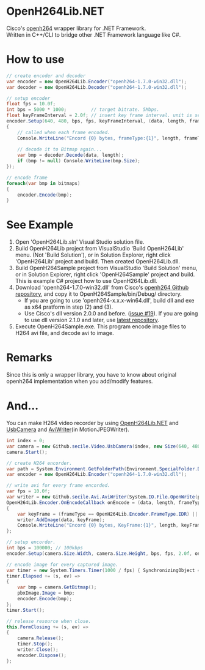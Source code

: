 # OpenH264Lib.NET
Cisco's [openh264](https://github.com/cisco/openh264/) wrapper library for .NET Framework.  
Written in C++/CLI to bridge other .NET Framework language like C#.  

# How to use
```C#
// create encoder and decoder
var encoder = new OpenH264Lib.Encoder("openh264-1.7.0-win32.dll");
var decoder = new OpenH264Lib.Decoder("openh264-1.7.0-win32.dll");

// setup encoder
float fps = 10.0f;
int bps = 5000 * 1000;         // target bitrate. 5Mbps.
float keyFrameInterval = 2.0f; // insert key frame interval. unit is second.
encoder.Setup(640, 480, bps, fps, keyFrameInterval, (data, length, frameType) =>
{
    // called when each frame encoded.
    Console.WriteLine("Encord {0} bytes, frameType:{1}", length, frameType);
    
    // decode it to Bitmap again...
    var bmp = decoder.Decode(data, length);
    if (bmp != null) Console.WriteLine(bmp.Size);
});

// encode frame
foreach(var bmp in bitmaps)
{
    encoder.Encode(bmp);
}
```

# See Example
1. Open 'OpenH264Lib.sln' Visual Studio solution file.  
1. Build OpenH264Lib project from VisualStudio 'Build OpenH264Lib' menu. (Not 'Build Solution'), or in Solution Explorer, right click 'OpenH264Lib' project and build. Then created OpenH264Lib.dll.  
1. Build OpenH264Sample project from VisualStudio 'Build Solution' menu, or in Solution Explorer, right click 'OpenH264Sample' project and build. This is example C# project how to use OpenH264Lib.dll.  
1. Download 'openh264-1.7.0-win32.dll' from Cisco's [openh264 Github repository](https://github.com/cisco/openh264/releases),
and copy it to OpenH264Sample/bin/Debug/ directory.  
    * If you are going to use 'openh264-x.x.x-win64.dll', build dll and exe as x64 pratform in step (2) and (3).  
    * Use Cisco's dll version 2.0.0 and before. ([issue #19](https://github.com/secile/OpenH264Lib.NET/issues/19)).
    If you are going to use dll version 2.1.0 and later, use [latest repository](https://github.com/secile/OpenH264Lib.NET).
1. Execute OpenH264Sample.exe. This program encode image files to H264 avi file, and decode avi to image. 

# Remarks
Since this is only a wrapper library, you have to know about original openh264 implementation when you add/modify features.

# And...
You can make H264 video recorder by using [OpenH264Lib.NET](https://github.com/secile/OpenH264Lib.NET) and [UsbCamera](https://github.com/secile/UsbCamera/) and [AviWriter](https://github.com/secile/MotionJPEGWriter/blob/master/source/AviWriter.cs)(in MotionJPEGWriter).
```C#
int index = 0;
var camera = new Github.secile.Video.UsbCamera(index, new Size(640, 480));
camera.Start();

// create H264 encorder.
var path = System.Environment.GetFolderPath(Environment.SpecialFolder.DesktopDirectory) + @"\test.avi";
var encoder = new OpenH264Lib.Encoder("openh264-1.7.0-win32.dll");

// write avi for every frame encorded.
var fps = 10.0f;
var writer = new Github.secile.Avi.AviWriter(System.IO.File.OpenWrite(path), "H264", camera.Size.Width, camera.Size.Height, fps);
OpenH264Lib.Encoder.OnEncodeCallback onEncode = (data, length, frameType) =>
{
    var keyFrame = (frameType == OpenH264Lib.Encoder.FrameType.IDR) || (frameType == OpenH264Lib.Encoder.FrameType.I);
    writer.AddImage(data, keyFrame);
    Console.WriteLine("Encord {0} bytes, KeyFrame:{1}", length, keyFrame);
};

// setup encorder.
int bps = 100000; // 100kbps
encoder.Setup(camera.Size.Width, camera.Size.Height, bps, fps, 2.0f, onEncode);

// encode image for every captured image.
var timer = new System.Timers.Timer(1000 / fps) { SynchronizingObject = this };
timer.Elapsed += (s, ev) =>
{
    var bmp = camera.GetBitmap();
    pbxImage.Image = bmp;
    encoder.Encode(bmp);
};
timer.Start();

// release resource when close.
this.FormClosing += (s, ev) =>
{
    camera.Release();
    timer.Stop();
    writer.Close();
    encoder.Dispose();
};
```
